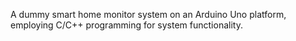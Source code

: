 A dummy smart home monitor system on an Arduino Uno platform, employing C/C++ programming for system functionality.
